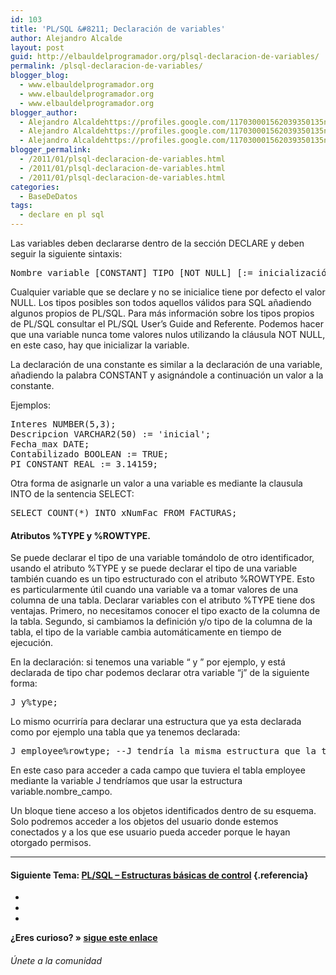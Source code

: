 ```yaml
---
id: 103
title: 'PL/SQL &#8211; Declaración de variables'
author: Alejandro Alcalde
layout: post
guid: http://elbauldelprogramador.org/plsql-declaracion-de-variables/
permalink: /plsql-declaracion-de-variables/
blogger_blog:
  - www.elbauldelprogramador.org
  - www.elbauldelprogramador.org
  - www.elbauldelprogramador.org
blogger_author:
  - Alejandro Alcaldehttps://profiles.google.com/117030001562039350135noreply@blogger.com
  - Alejandro Alcaldehttps://profiles.google.com/117030001562039350135noreply@blogger.com
  - Alejandro Alcaldehttps://profiles.google.com/117030001562039350135noreply@blogger.com
blogger_permalink:
  - /2011/01/plsql-declaracion-de-variables.html
  - /2011/01/plsql-declaracion-de-variables.html
  - /2011/01/plsql-declaracion-de-variables.html
categories:
  - BaseDeDatos
tags:
  - declare en pl sql
---
```

<div class="icosql">
</div>

Las variables deben declararse dentro de la sección DECLARE y deben seguir la siguiente sintaxis:

<pre lang="plsql">Nombre_variable [CONSTANT] TIPO [NOT NULL] [:= inicialización];</pre>

Cualquier variable que se declare y no se inicialice tiene por defecto el valor NULL. Los tipos posibles son todos aquellos válidos para SQL añadiendo algunos propios de PL/SQL. Para más información sobre los tipos propios de PL/SQL consultar el PL/SQL User’s Guide and Referente. Podemos hacer que una variable nunca tome valores nulos utilizando la cláusula NOT NULL, en este caso, hay que inicializar la variable.  
  
<!--more-->

  
La declaración de una constante es similar a la declaración de una variable, añadiendo la palabra CONSTANT y asignándole a continuación un valor a la constante.

Ejemplos:

<pre lang="plsql">Interes NUMBER(5,3);
Descripcion VARCHAR2(50) := 'inicial';
Fecha_max DATE;
Contabilizado BOOLEAN := TRUE;
PI CONSTANT REAL := 3.14159;
</pre>

Otra forma de asignarle un valor a una variable es mediante la clausula INTO de la sentencia SELECT:

<pre lang="plsql">SELECT COUNT(*) INTO xNumFac FROM FACTURAS;</pre>



#### Atributos %TYPE y %ROWTYPE.

Se puede declarar el tipo de una variable tomándolo de otro identificador, usando el atributo %TYPE y se puede declarar el tipo de una variable también cuando es un tipo estructurado con el atributo %ROWTYPE. Esto es particularmente útil cuando una variable va a tomar valores de una columna de una tabla. Declarar variables con el atributo %TYPE tiene dos ventajas. Primero, no necesitamos conocer el tipo exacto de la columna de la tabla. Segundo, si cambiamos la definición y/o tipo de la columna de la tabla, el tipo de la variable cambia automáticamente en tiempo de ejecución.

En la declaración: si tenemos una variable “ y ” por ejemplo, y está declarada de tipo char podemos declarar otra variable “j” de la siguiente forma:

<pre lang="plsql">J y%type;</pre>

Lo mismo ocurriría para declarar una estructura que ya esta declarada como por ejemplo una tabla que ya tenemos declarada:

<pre lang="plsql">J employee%rowtype; <span class="comentario">--J tendría la misma estructura que la tabla employee.</span>
</pre>

En este caso para acceder a cada campo que tuviera el tabla employee mediante la variable J tendríamos que usar la estructura variable.nombre_campo.

Un bloque tiene acceso a los objetos identificados dentro de su esquema. Solo podremos acceder a los objetos del usuario donde estemos conectados y a los que ese usuario pueda acceder porque le hayan otorgado permisos.

* * *

#### Siguiente Tema: [PL/SQL &#8211; Estructuras básicas de control][1] {.referencia}

<div class="sharedaddy">
  <div class="sd-content">
    <ul>
      <li>
        <a class="hastip" rel="nofollow" href="http://twitter.com/home?status=PL/SQL &#8211; Declaración de variables+http://elbauldelprogramador.com/plsql-declaracion-de-variables/+V%C3%ADa+%40elbaulp" onclick="javascript:window.open(this.href, '', 'menubar=no,toolbar=no,resizable=yes,scrollbars=yes,height=600,width=600');return false;" title="Compartir en Twitter" target="_blank"><span class="iconbox-title"><i class="icon-twitter icon-2x"></i></span></a>
      </li>
      <li>
        <a class="hastip" rel="nofollow" href="http://www.facebook.com/sharer.php?u=http://elbauldelprogramador.com/plsql-declaracion-de-variables/&t=PL/SQL &#8211; Declaración de variables+http://elbauldelprogramador.com/plsql-declaracion-de-variables/+V%C3%ADa+%40elbaulp" onclick="javascript:window.open(this.href, '', 'menubar=no,toolbar=no,resizable=yes,scrollbars=yes,height=600,width=600');return false;" title="Compartir en Facebook" target="_blank"><span class="iconbox-title"><i class="icon-facebook icon-2x"></i></span></a>
      </li>
      <li>
        <a class="hastip" rel="nofollow" href="https://plus.google.com/share?url=PL/SQL &#8211; Declaración de variables+http://elbauldelprogramador.com/plsql-declaracion-de-variables/+V%C3%ADa+%40elbaulp" onclick="javascript:window.open(this.href, '', 'menubar=no,toolbar=no,resizable=yes,scrollbars=yes,height=600,width=600');return false;" title="Compartir en G+" target="_blank"><span class="iconbox-title"><i class="icon-google-plus icon-2x"></i></span></a>
      </li>
    </ul>
  </div>
</div>

<span id="socialbottom" class="highlight style-2">

<p>
  <strong>¿Eres curioso? » <a onclick="javascript:_gaq.push(['_trackEvent','random','click-random']);" href="/index.php?random=1">sigue este enlace</a></strong>
</p>

<h6>
  Únete a la comunidad
</h6>

<div class="iconsc hastip" title="2240 seguidores">
  <a href="http://twitter.com/elbaulp" target="_blank"><i class="icon-twitter"></i></a>
</div>

<div class="iconsc hastip" title="2452 fans">
  <a href="http://facebook.com/elbauldelprogramador" target="_blank"><i class="icon-facebook"></i></a>
</div>

<div class="iconsc hastip" title="0 +1s">
  <a href="http://plus.google.com/+Elbauldelprogramador" target="_blank"><i class="icon-google-plus"></i></a>
</div>

<div class="iconsc hastip" title="Repositorios">
  <a href="http://github.com/algui91" target="_blank"><i class="icon-github"></i></a>
</div>

<div class="iconsc hastip" title="Feed RSS">
  <a href="http://elbauldelprogramador.com/feed" target="_blank"><i class="icon-rss"></i></a>
</div></span>

 [1]: http://elbauldelprogramador.com/plsql-estructuras-basicas-de-control/